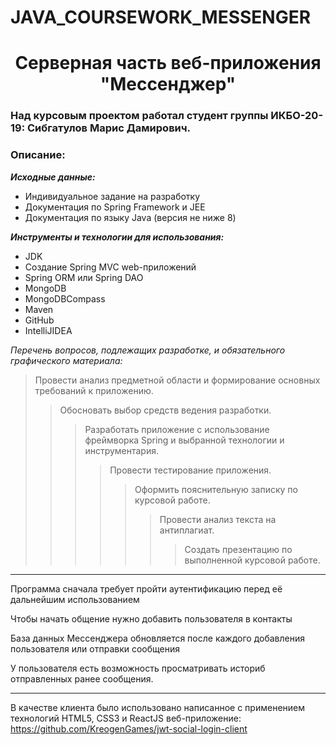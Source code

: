 # JAVA_COURSEWORK_MESSENGER

<h1 align ="center">Серверная часть веб-приложения "Мессенджер"</h1>

### Над курсовым проектом работал студент группы ИКБО-20-19: Сибгатулов Марис Дамирович.

### Описание:

***Исходные данные:***

- Индивидуальное задание на разработку
- Документация по Spring Framework и JEE
- Документация по языку Java (версия не ниже 8)

***Инструменты и технологии для использования:***

- JDK
- Создание Spring MVC web-приложений
- Spring ORM или Spring DAO
- MongoDB
- MongoDBCompass
- Maven
- GitHub
- IntelliJIDEA

*Перечень вопросов, подлежащих разработке, и обязательного графического материала:*

> Провести анализ предметной области и формирование основных требований к приложению.
>> Обосновать выбор средств ведения разработки.
>>> Разработать приложение с использование фреймворка Spring и выбранной технологии и инструментария.
>>>> Провести тестирование приложения.
>>>>> Оформить пояснительную записку по курсовой работе.
>>>>>> Провести анализ текста на антиплагиат.
>>>>>>> Создать презентацию по выполненной курсовой работе.

***

Программа сначала требует пройти аутентификацию перед её дальнейшим использованием

Чтобы начать общение нужно добавить пользователя в контакты

База данных Мессенджера обновляется после каждого добавления пользователя или отправки сообщения

У пользователя есть возможность просматривать историб отправленных ранее сообщения.

***

В качестве клиента было использовано написанное с применением технологий HTML5, CSS3 и ReactJS веб-приложение:
https://github.com/KreogenGames/jwt-social-login-client
